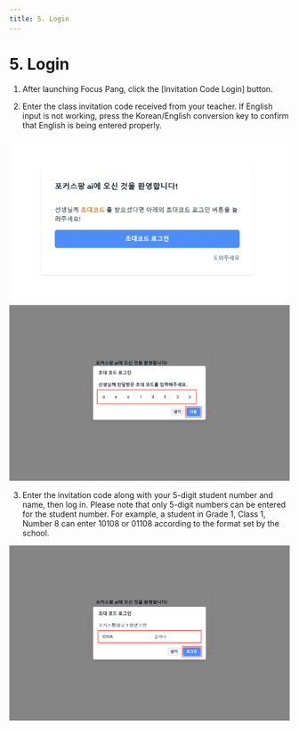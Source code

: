 ```yaml
---
title: 5. Login
---
```


# 5. Login

1. After launching Focus Pang, click the [Invitation Code Login] button.

2. Enter the class invitation code received from your teacher. If English input is not working, press the Korean/English conversion key to confirm that English is being entered properly.

![](/img/kr/elementary/student/05-01.jpg)
![](/img/kr/elementary/student/05-02.jpg)

3. Enter the invitation code along with your 5-digit student number and name, then log in. Please note that only 5-digit numbers can be entered for the student number. For example, a student in Grade 1, Class 1, Number 8 can enter 10108 or 01108 according to the format set by the school.

![](/img/kr/elementary/student/05-03.jpg)
